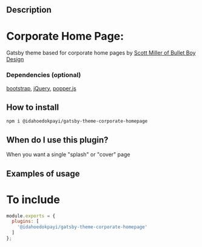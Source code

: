 ## Description
# Corporate Home Page:
Gatsby theme based for corporate home pages by [Scott Miller of Bullet Boy Design]()

### Dependencies (optional)

[bootstrap](https://getbootstrap.com), [jQuery](https://jquery.com/), [popper.js](https://popper.js.org/)


## How to install

```
npm i @idahoedokpayi/gatsby-theme-corporate-homepage
```

## When do I use this plugin?

When you want a single "splash" or "cover" page   

## Examples of usage

# To include
```javascript
module.exports = {
  plugins: [
    '@idahoedokpayi/gatsby-theme-corporate-homepage'
  ]
};
```

